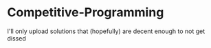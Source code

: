 # Competitive-Programming

I'll only upload solutions that (hopefully) are decent enough to not get dissed
